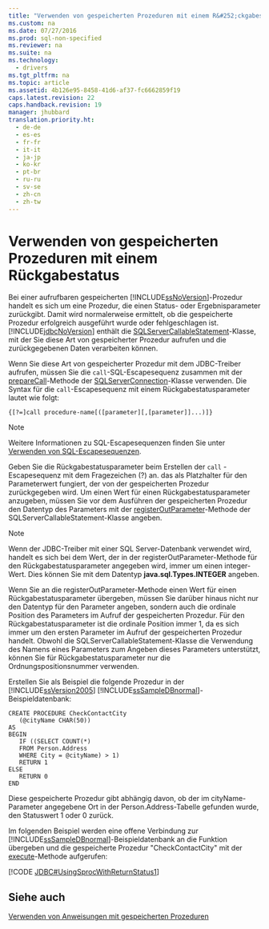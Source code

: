 ```yaml
---
title: "Verwenden von gespeicherten Prozeduren mit einem R&#252;ckgabestatus"
ms.custom: na
ms.date: 07/27/2016
ms.prod: sql-non-specified
ms.reviewer: na
ms.suite: na
ms.technology: 
  - drivers
ms.tgt_pltfrm: na
ms.topic: article
ms.assetid: 4b126e95-8458-41d6-af37-fc6662859f19
caps.latest.revision: 22
caps.handback.revision: 19
manager: jhubbard
translation.priority.ht: 
  - de-de
  - es-es
  - fr-fr
  - it-it
  - ja-jp
  - ko-kr
  - pt-br
  - ru-ru
  - sv-se
  - zh-cn
  - zh-tw
---
```

# Verwenden von gespeicherten Prozeduren mit einem R&#252;ckgabestatus
  Bei einer aufrufbaren gespeicherten [!INCLUDE[ssNoVersion](../content/includes/ssNoVersion_md.md)]\-Prozedur handelt es sich um eine Prozedur, die einen Status\- oder Ergebnisparameter zurückgibt. Damit wird normalerweise ermittelt, ob die gespeicherte Prozedur erfolgreich ausgeführt wurde oder fehlgeschlagen ist. [!INCLUDE[jdbcNoVersion](../content/includes/jdbcNoVersion_md.md)] enthält die [SQLServerCallableStatement](../content/SQLServerCallableStatement-Class.md)\-Klasse, mit der Sie diese Art von gespeicherter Prozedur aufrufen und die zurückgegebenen Daten verarbeiten können.  
  
 Wenn Sie diese Art von gespeicherter Prozedur mit dem JDBC\-Treiber aufrufen, müssen Sie die `call`\-SQL\-Escapesequenz zusammen mit der [prepareCall](../content/prepareCall-Method--SQLServerConnection-.md)\-Methode der [SQLServerConnection](../content/SQLServerConnection-Class.md)\-Klasse verwenden. Die Syntax für die `call`\-Escapesequenz mit einem Rückgabestatusparameter lautet wie folgt:  
  
 `{[?=]call procedure-name[([parameter][,[parameter]]...)]}`  
  
> [!NOTE]  
>  Weitere Informationen zu SQL\-Escapesequenzen finden Sie unter [Verwenden von SQL-Escapesequenzen](../content/Using-SQL-Escape-Sequences.md).  
  
 Geben Sie die Rückgabestatusparameter beim Erstellen der `call` \-Escapesequenz mit dem Fragezeichen \(?\) an. das als Platzhalter für den Parameterwert fungiert, der von der gespeicherten Prozedur zurückgegeben wird. Um einen Wert für einen Rückgabestatusparameter anzugeben, müssen Sie vor dem Ausführen der gespeicherten Prozedur den Datentyp des Parameters mit der [registerOutParameter](../content/registerOutParameter-Method--SQLServerCallableStatement-.md)\-Methode der SQLServerCallableStatement\-Klasse angeben.  
  
> [!NOTE]  
>  Wenn der JDBC\-Treiber mit einer SQL Server\-Datenbank verwendet wird, handelt es sich bei dem Wert, der in der registerOutParameter\-Methode für den Rückgabestatusparameter angegeben wird, immer um einen integer\-Wert. Dies können Sie mit dem Datentyp **java.sql.Types.INTEGER** angeben.  
  
 Wenn Sie an die registerOutParameter\-Methode einen Wert für einen Rückgabestatusparameter übergeben, müssen Sie darüber hinaus nicht nur den Datentyp für den Parameter angeben, sondern auch die ordinale Position des Parameters im Aufruf der gespeicherten Prozedur. Für den Rückgabestatusparameter ist die ordinale Position immer 1, da es sich immer um den ersten Parameter im Aufruf der gespeicherten Prozedur handelt. Obwohl die SQLServerCallableStatement\-Klasse die Verwendung des Namens eines Parameters zum Angeben dieses Parameters unterstützt, können Sie für Rückgabestatusparameter nur die Ordnungspositionsnummer verwenden.  
  
 Erstellen Sie als Beispiel die folgende Prozedur in der [!INCLUDE[ssVersion2005](../content/includes/ssVersion2005_md.md)] [!INCLUDE[ssSampleDBnormal](../content/includes/ssSampleDBnormal_md.md)]\-Beispieldatenbank:  
  
```  
CREATE PROCEDURE CheckContactCity  
   (@cityName CHAR(50))  
AS  
BEGIN  
   IF ((SELECT COUNT(*)  
   FROM Person.Address  
   WHERE City = @cityName) > 1)  
   RETURN 1  
ELSE  
   RETURN 0  
END  
```  
  
 Diese gespeicherte Prozedur gibt abhängig davon, ob der im cityName\-Parameter angegebene Ort in der Person.Address\-Tabelle gefunden wurde, den Statuswert 1 oder 0 zurück.  
  
 Im folgenden Beispiel werden eine offene Verbindung zur [!INCLUDE[ssSampleDBnormal](../content/includes/ssSampleDBnormal_md.md)]\-Beispieldatenbank an die Funktion übergeben und die gespeicherte Prozedur "CheckContactCity" mit der [execute](../content/execute-Method--SQLServerStatement-.md)\-Methode aufgerufen:  
  
 [!CODE [JDBC#UsingSprocWithReturnStatus1](../CodeSnippet/SQLDrivers/jdbc#usingsprocwithreturnstatus1)]  
  
## Siehe auch  
 [Verwenden von Anweisungen mit gespeicherten Prozeduren](../content/Using-Statements-with-Stored-Procedures.md)  
  
  